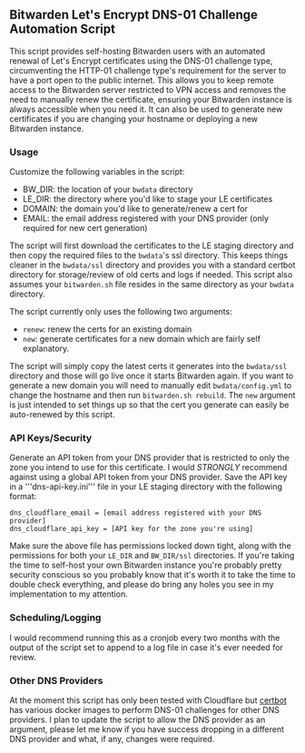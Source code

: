 ## Bitwarden Let's Encrypt DNS-01 Challenge Automation Script

This script provides self-hosting Bitwarden users with an automated renewal of Let's Encrypt certificates using the DNS-01 challenge type, circumventing the HTTP-01 challenge type's requirement for the server to have a port open to the public internet.  This allows you to keep remote access to the Bitwarden server restricted to VPN access and removes the need to manually renew the certificate, ensuring your Bitwarden instance is always accessible when you need it.  It can also be used to generate new certificates if you are changing your hostname or deploying a new Bitwarden instance.

### Usage 

Customize the following variables in the script:

- BW_DIR: the location of your ```bwdata``` directory 
- LE_DIR: the directory where you'd like to stage your LE certificates
- DOMAIN: the domain you'd like to generate/renew a cert for  
- EMAIL: the email address registered with your DNS provider (only required for new cert generation)

The script will first download the certificates to the LE staging directory and then copy the required files to the ```bwdata```'s ssl directory.  This keeps things cleaner in the ```bwdata/ssl``` directory and provides you with a standard certbot directory for storage/review of old certs and logs if needed.  This script also assumes your ```bitwarden.sh``` file resides in the same directory as your ```bwdata``` directory.

The script currently only uses the following two arguments:

- ```renew```: renew the certs for an existing domain
- ```new```: generate certificates for a new domain   which are fairly self explanatory.  

The script will simply copy the latest certs it generates into the ```bwdata/ssl``` directory and those will go live once it starts Bitwarden again.  If you want to generate a new domain you will need to manually edit ```bwdata/config.yml``` to change the hostname and then run ```bitwarden.sh rebuild```.  The ```new``` argument is just intended to set things up so that the cert you generate can easily be auto-renewed by this script.

### API Keys/Security

Generate an API token from your DNS provider that is restricted to only the zone you intend to use for this certificate.  I would *STRONGLY* recommend against using a global API token from your DNS provider. Save the API key in a '''dns-api-key.ini''' file in your LE staging directory with the following format:

```
dns_cloudflare_email = [email address registered with your DNS provider]
dns_cloudflare_api_key = [API key for the zone you're using]
```

Make sure the above file has permissions locked down tight, along with the permissions for both your ```LE_DIR``` and ```BW_DIR/ssl``` directories.  If you're taking the time to self-host your own Bitwarden instance you're probably pretty security conscious so you probably know that it's worth it to take the time to double check everything, and please do bring any holes you see in my implementation to my attention.

### Scheduling/Logging

I would recommend running this as a cronjob every two months with the output of the script set to append to a log file in case it's ever needed for review.

### Other DNS Providers

At the moment this script has only been tested with Cloudflare but [certbot](https://hub.docker.com/u/certbot) has various docker images to perform DNS-01 challenges for other DNS providers.  I plan to update the script to allow the DNS provider as an argument, please let me know if you have success dropping in a different DNS provider and what, if any, changes were required.


